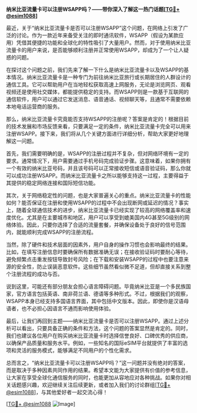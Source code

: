 **纳米比亚流量卡可以注册WSAPP吗？——带你深入了解这一热门话题[[TG💪+ @esim1088](https://t.me/s/esim1088)]**

最近，关于“纳米比亚流量卡是否可以注册WSAPP”这个问题，在网络上引发了广泛的讨论。作为一款近年来备受关注的即时通讯软件，WSAPP（假设为某款应用）凭借其便捷的功能和全球化的特性吸引了大量用户。然而，对于使用纳米比亚流量卡的用户来说，是否能够顺利注册并正常使用WSAPP，却成为了一个让人疑惑的问题。

在探讨这个问题之前，我们先来了解一下什么是纳米比亚流量卡以及WSAPP的基本情况。纳米比亚流量卡是一种专门为前往纳米比亚旅行或长期居住的人群设计的通信工具。它可以帮助用户在当地轻松获取高速上网服务，无论是浏览网页、观看视频还是使用社交媒体，都能提供稳定的支持。而WSAPP则是一款基于互联网的通信软件，用户可以通过它发送消息、语音通话、视频聊天等，且通常不需要依赖本地电话运营商的服务。

那么，纳米比亚流量卡究竟能否支持WSAPP的注册呢？答案是肯定的！根据目前的技术发展和市场反馈来看，只要满足一定的条件，纳米比亚流量卡完全可以用来注册WSAPP。接下来，我们将从几个关键方面进行详细分析，帮助大家更好地理解这一问题。

首先，我们需要明确的是，WSAPP的注册过程并不复杂，但对网络环境有一定的要求。通常情况下，用户需要通过手机号码完成验证步骤。这意味着，如果你拥有一个有效的纳米比亚号码，并且该号码可以正常接收短信或语音验证码，那么你就可以成功注册WSAPP。而纳米比亚流量卡之所以能够支持这一过程，主要得益于其提供的稳定网络连接和国际短信功能。

其次，关于网络稳定性的问题，也是大家普遍关心的重点。纳米比亚流量卡的性能如何？能否保证在注册和使用WSAPP的过程中不会出现断网或延迟的情况？事实上，随着全球通信技术的进步，纳米比亚流量卡已经实现了较高的网络覆盖率和速度优化。尤其是在主要城市和地区，用户可以享受到媲美国内4G甚至5G级别的网络体验。因此，只要你选择了合适的流量套餐，并确保设备处于良好的信号范围内，就能顺利完成WSAPP的注册流程。

当然，除了硬件和技术层面的因素外，用户自身的操作习惯也会影响最终的结果。比如，在填写注册信息时要确保所有数据准确无误；在接收验证码时要耐心等待，避免频繁点击重发按钮导致封号风险；在下载和安装WSAPP的过程中也要注意来源的安全性，防止误装恶意软件。这些细节虽然看似微不足道，但却直接关系到整个注册流程的成功与否。

说到这里，可能还有部分朋友会担心语言障碍问题。毕竟纳米比亚是一个多民族国家，官方语言包括英语、南非荷兰语、德语等多种形式。不过，根据我们的观察，WSAPP本身已经支持多国语言界面，其中包括中文版本。因此，即使你是汉语母语者，也不必担心因语言不通而影响使用体验。

最后，让我们再回到主题——纳米比亚流量卡是否可以注册WSAPP。通过上述分析可以看出，只要具备正确的条件和方法，这个问题的答案显然是肯定的。同时，我们也建议各位用户在购买纳米比亚流量卡时选择信誉良好、口碑优秀的供应商，以确保产品质量和服务水平。例如，一些知名的国际eSIM平台就提供了丰富的选项和灵活的服务模式，能够满足不同用户的个性化需求。

总而言之，“纳米比亚流量卡可以注册WSAPP吗？”这一问题并没有绝对的答案，而是取决于多种因素共同作用的结果。希望本文能为大家提供有价值的参考信息，让大家在享受全球化通信服务的同时，也能更加从容地应对各种挑战。如果你对相关话题感兴趣，欢迎继续关注后续更新，或者加入我们的讨论群组[[TG💪+ @esim1088](https://t.me/s/esim1088)]，与其他爱好者一起交流心得！

[[TG💪+ @esim1088](https://t.me/s/esim1088) ![Image](https://i.postimg.cc/4NQfJmqS/Snipaste-2025-05-13-00-14-12.png)]